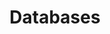 ---
title: Databases
slug: publiccloud/databases
sections: General information, MongoDB, MySQL - Guides, MySQL - Tutorials, PostgreSQL - Guides, PostgreSQL - Tutorials, Redis, Kafka, OpenSearch
order: 02
---